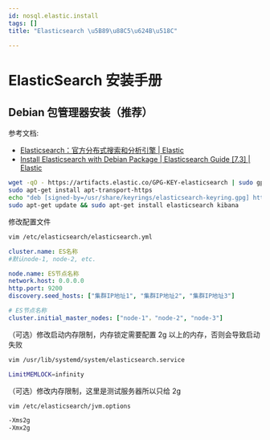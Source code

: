 ```yaml
---
id: nosql.elastic.install
tags: []
title: "Elasticsearch \u5B89\u88C5\u624B\u518C"

---
```

# ElasticSearch 安装手册
## Debian 包管理器安装（推荐）
参考文档:

+ [Elasticsearch：官方分布式搜索和分析引擎 | Elastic](https://www.elastic.co/cn/elasticsearch/)
+ [Install Elasticsearch with Debian Package | Elasticsearch Guide [7.3] | Elastic](https://www.elastic.co/guide/en/elasticsearch/reference/7.3/deb.html#deb-repo)

```bash
wget -qO - https://artifacts.elastic.co/GPG-KEY-elasticsearch | sudo gpg --dearmor -o /usr/share/keyrings/elasticsearch-keyring.gpg
sudo apt-get install apt-transport-https
echo "deb [signed-by=/usr/share/keyrings/elasticsearch-keyring.gpg] https://artifacts.elastic.co/packages/7.x/apt stable main" | sudo tee /etc/apt/sources.list.d/elastic-7.x.list
sudo apt-get update && sudo apt-get install elasticsearch kibana
```

修改配置文件

```bash
vim /etc/elasticsearch/elasticsearch.yml
```

```yaml
cluster.name: ES名称
#默认node-1, node-2, etc.

node.name: ES节点名称
network.host: 0.0.0.0
http.port: 9200
discovery.seed_hosts: ["集群IP地址1", "集群IP地址2", "集群IP地址3"]

# ES节点名称
cluster.initial_master_nodes: ["node-1"，"node-2", "node-3"]
```

（可选）修改启动内存限制，内存锁定需要配置 2g 以上的内存，否则会导致启动失败

```bash
vim /usr/lib/systemd/system/elasticsearch.service

LimitMEMLOCK=infinity
```

（可选）修改内存限制，这里是测试服务器所以只给 2g

```bash
vim /etc/elasticsearch/jvm.options

-Xms2g
-Xmx2g
```

